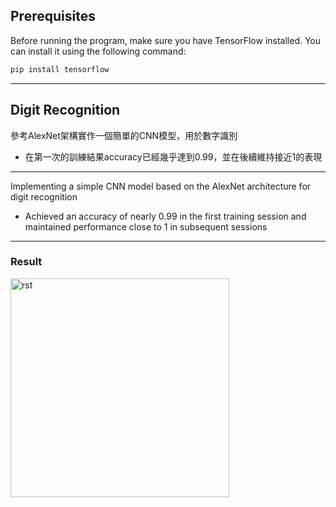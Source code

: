 ## Prerequisites

Before running the program, make sure you have TensorFlow installed. You can install it using the following command:

```bash
pip install tensorflow
```
<hr>


## Digit Recognition

參考AlexNet架構實作一個簡單的CNN模型，用於數字識別
- 在第一次的訓練結果accuracy已經幾乎達到0.99，並在後續維持接近1的表現
<hr>


Implementing a simple CNN model based on the AlexNet architecture for digit recognition
- Achieved an accuracy of nearly 0.99 in the first training session and maintained performance close to 1 in subsequent sessions
<hr>


### Result
<img width="350" alt="rst" src="https://github.com/user-attachments/assets/610c6a27-50d9-4e21-9981-44d3d50c7a18" />

